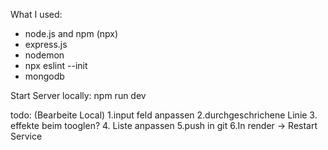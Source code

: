 What I used:

* node.js and npm (npx)
* express.js 
* nodemon
* npx eslint --init
* mongodb


Start Server locally:
npm run dev

todo:
(Bearbeite Local)
1.input feld anpassen
2.durchgeschrichene Linie
3. effekte beim tooglen?
4. Liste anpassen
5.push in git
6.In render -> Restart Service


